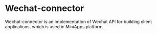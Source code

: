 # Wechat-connector

Wechat-connector is an implementation of Wechat API for building client applications, which is used in MiniApps platform.
